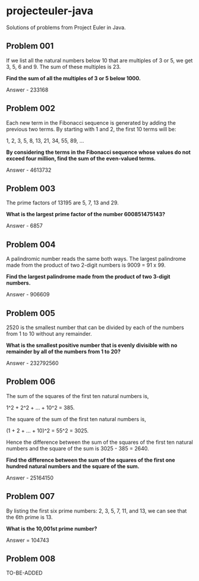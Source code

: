 # projecteuler-java
Solutions of problems from Project Euler in Java.

## Problem 001
If we list all the natural numbers below 10 that are multiples of 3 or 5, we get 3, 5, 6 and 9. The sum of these multiples is 23.

**Find the sum of all the multiples of 3 or 5 below 1000.**

Answer - 233168

## Problem 002
Each new term in the Fibonacci sequence is generated by adding the previous two terms. By starting with 1 and 2, the first 10 terms will be:

1, 2, 3, 5, 8, 13, 21, 34, 55, 89, ...

**By considering the terms in the Fibonacci sequence whose values do not exceed four million, find the sum of the even-valued terms.**

Answer - 4613732

## Problem 003

The prime factors of 13195 are 5, 7, 13 and 29.

**What is the largest prime factor of the number 600851475143?**

Answer - 6857

## Problem 004

A palindromic number reads the same both ways. The largest palindrome made from the product of two 2-digit numbers is 9009 = 91 x 99.

**Find the largest palindrome made from the product of two 3-digit numbers.**

Answer - 906609

## Problem 005

2520 is the smallest number that can be divided by each of the numbers from 1 to 10 without any remainder.

**What is the smallest positive number that is evenly divisible with no remainder by all of the numbers from 1 to 20?**

Answer - 232792560

## Problem 006

The sum of the squares of the first ten natural numbers is,

1^2 + 2^2 + ... + 10^2 = 385.

The square of the sum of the first ten natural numbers is,

(1 + 2 + ... + 10)^2 = 55^2 = 3025.

Hence the difference between the sum of the squares of the first ten natural numbers and the square of the sum is 3025 - 385 = 2640.

**Find the difference between the sum of the squares of the first one hundred natural numbers and the square of the sum.**

Answer - 25164150

## Problem 007

By listing the first six prime numbers: 2, 3, 5, 7, 11, and 13, we can see that the 6th prime is 13.

**What is the 10,001st prime number?**

Answer = 104743

## Problem 008

TO-BE-ADDED